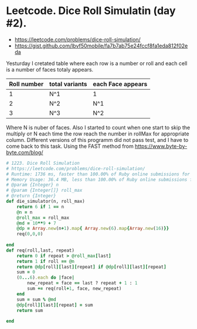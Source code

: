 # Leetcode. Dice Roll Simulatin (day #2).

- https://leetcode.com/problems/dice-roll-simulation/ 
- https://gist.github.com/lbvf50mobile/fa7b7ab75e24fccf8fa1eda812f02eda

Yesturday I cretated table where each row is a number or roll and each cell is a number of faces totaly appears.

Roll number | total variants | each Face appears
--- | --- | ---
1 | N^1 | 1
2 | N^2 | N^1
3 | N^3 | N^2

Where N is nuber of faces. Also I started to count when one start to skip the multiply oт N each time the row reach the number in rollMax for appropriate column. Different versions of this programm did not pass test, and I have to come back to this task. Using the FAST method from https://www.byte-by-byte.com/blog/

```Ruby
# 1223. Dice Roll Simulation
# https://leetcode.com/problems/dice-roll-simulation/
# Runtime: 1736 ms, faster than 100.00% of Ruby online submissions for Dice Roll Simulation.
# Memory Usage: 36.4 MB, less than 100.00% of Ruby online submissions for Dice Roll Simulation.
# @param {Integer} n
# @param {Integer[]} roll_max
# @return {Integer}
def die_simulator(n, roll_max)
    return 6 if 1 == n
    @n = n
    @roll_max = roll_max
    @md = 10**9 + 7
    @dp = Array.new(n+1).map{ Array.new(6).map{Array.new(16)}}
    req(0,0,0)
    
end
def req(roll,last, repeat)
    return 0 if repeat > @roll_max[last]
    return 1 if roll == @n
    return @dp[roll][last][repeat] if @dp[roll][last][repeat] 
    sum = 0
    (0...6).each do |face|
        new_repeat = face == last ? repeat + 1 : 1
        sum += req(roll+1, face, new_repeat) 
    end
    sum = sum % @md
    @dp[roll][last][repeat] = sum 
    return sum
    
end
```